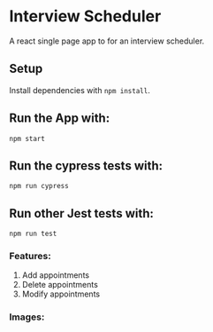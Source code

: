 # Interview Scheduler

A react single page app to for an interview scheduler.

## Setup

Install dependencies with `npm install`.

## Run the App with:

```
npm start
```

## Run the cypress tests with:

```
npm run cypress
```

## Run other Jest tests with:
```
npm run test
``` 

### Features:
1. Add appointments
2. Delete appointments
3. Modify appointments

### Images:
